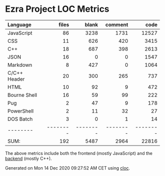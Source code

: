 # Ezra Project LOC Metrics

Language|files|blank|comment|code
:-------|-------:|-------:|-------:|-------:
JavaScript|86|3238|1731|12527
CSS|11|626|420|3415
C++|18|687|398|2613
JSON|16|0|0|1547
Markdown|8|427|0|1064
C/C++ Header|20|300|265|737
HTML|10|92|9|472
Bourne Shell|16|59|99|222
Pug|2|47|9|178
PowerShell|2|11|32|27
DOS Batch|3|0|1|14
--------|--------|--------|--------|--------
SUM:|192|5487|2964|22816

The above metrics include both the frontend (mostly JavaScript) and the [backend](https://github.com/ezra-project/node-sword-interface) (mostly C++).

Generated on Mon 14 Dec 2020 09:27:52 AM CET using [cloc](https://github.com/AlDanial/cloc).
